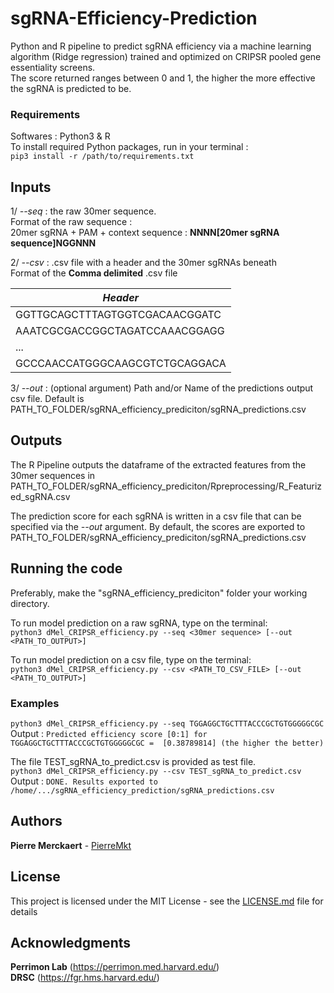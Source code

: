 # sgRNA-Efficiency-Prediction

Python and R pipeline to predict sgRNA efficiency via a machine learning algorithm (Ridge regression) trained and optimized on CRIPSR pooled gene essentiality screens.   
The score returned ranges between 0 and 1, the higher the more effective the sgRNA is predicted to be.

### Requirements
Softwares : Python3 & R   
To install required Python packages, run in your terminal :   
```pip3 install -r /path/to/requirements.txt```
  
## Inputs
1/ _--seq_ : the raw 30mer sequence.   
Format of the raw sequence :  
20mer sgRNA + PAM + context sequence : **NNNN[20mer sgRNA sequence]NGGNNN**   
      
2/ _--csv_ : .csv file with a header and the 30mer sgRNAs beneath   
Format of the **Comma delimited** .csv file

|  _Header_  |
| ------------- |
|  GGTTGCAGCTTTAGTGGTCGACAACGGATC  |
|  AAATCGCGACCGGCTAGATCCAAACGGAGG  | 
|              ...                 | 
|  GCCCAACCATGGGCAAGCGTCTGCAGGACA  | 

3/ _--out_ : (optional argument) Path and/or Name of the predictions output csv file. Default is PATH_TO_FOLDER/sgRNA_efficiency_prediciton/sgRNA_predictions.csv

## Outputs
The R Pipeline outputs the dataframe of the extracted features from the 30mer sequences in PATH_TO_FOLDER/sgRNA_efficiency_prediciton/Rpreprocessing/R_Featurized_sgRNA.csv

The prediction score for each sgRNA is written in a csv file that can be specified via the _--out_ argument. By default, the scores are exported to PATH_TO_FOLDER/sgRNA_efficiency_prediciton/sgRNA_predictions.csv

## Running the code
Preferably, make the "sgRNA_efficiency_prediciton" folder your working directory.

To run model prediction on a raw sgRNA, type on the terminal:   
```python3 dMel_CRIPSR_efficiency.py --seq <30mer sequence> [--out <PATH_TO_OUTPUT>]```
   
To run model prediction on a csv file, type on the terminal:    
```python3 dMel_CRIPSR_efficiency.py --csv <PATH_TO_CSV_FILE> [--out <PATH_TO_OUTPUT>]```

### Examples
```python3 dMel_CRIPSR_efficiency.py --seq TGGAGGCTGCTTTACCCGCTGTGGGGGCGC```    
Output : ```Predicted efficiency score [0:1] for TGGAGGCTGCTTTACCCGCTGTGGGGGCGC =  [0.38789814] (the higher the better)```

The file TEST_sgRNA_to_predict.csv is provided as test file.   
```python3 dMel_CRIPSR_efficiency.py --csv TEST_sgRNA_to_predict.csv```     
Output : ```DONE. Results exported to /home/.../sgRNA_efficiency_prediction/sgRNA_predictions.csv```

## Authors

**Pierre Merckaert** - [PierreMkt](https://github.com/PierreMkt)

## License

This project is licensed under the MIT License - see the [LICENSE.md](LICENSE.md) file for details

## Acknowledgments

**Perrimon Lab** (https://perrimon.med.harvard.edu/)    
**DRSC** (https://fgr.hms.harvard.edu/)

